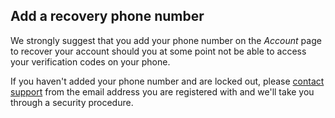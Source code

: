<!-- usedin: [ _general/account/two-step-verification.md] -->

## Add a recovery phone number

We strongly suggest that you add your phone number on the _Account_ page to recover your account should you at some point not be able to access your verification codes on your phone.

If you haven't added your phone number and are locked out, please [contact support](mailto:support@cloud66.com) from the email address you are registered with and we'll take you through a security procedure.
